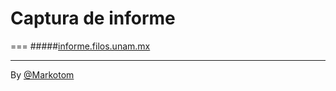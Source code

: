 # Captura de informe
===
#####[informe.filos.unam.mx](informe.filos.unam.mx)
___

By [@Markotom](http://github.com/markotom)
